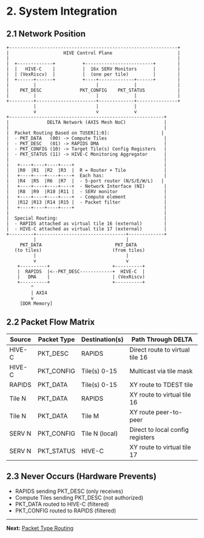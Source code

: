 # 2. System Integration

## 2.1 Network Position

```
+--------------------------------------------------------------+
|                    HIVE Control Plane                        |
|                                                              |
|  +-------------+          +-------------------------+        |
|  |   HIVE-C    |          |  16x SERV Monitors      |        |
|  | (VexRiscv)  |          |  (one per tile)         |        |
|  +------+------+          +----+-------------+------+        |
|         |                      |             |               |
|    PKT_DESC              PKT_CONFIG    PKT_STATUS            |
|         |                      |             |               |
+---------+----------------------+-------------+---------------+
          |                      |             |
          v                      v             v
+---------------------------------------------------------+
|              DELTA Network (AXIS Mesh NoC)              |
|                                                         |
|  Packet Routing Based on TUSER[1:0]:                   |
|  - PKT_DATA   (00) -> Compute Tiles                     |
|  - PKT_DESC   (01) -> RAPIDS DMA                        |
|  - PKT_CONFIG (10) -> Target Tile(s) Config Registers   |
|  - PKT_STATUS (11) -> HIVE-C Monitoring Aggregator      |
|                                                         |
|   +----+----+----+----+                                 |
|   |R0  |R1  |R2  |R3  |  R = Router + Tile              |
|   +----+----+----+----+  Each has:                      |
|   |R4  |R5  |R6  |R7  |  - 5-port router (N/S/E/W/L)   |
|   +----+----+----+----+  - Network Interface (NI)       |
|   |R8  |R9  |R10 |R11 |  - SERV monitor                 |
|   +----+----+----+----+  - Compute element              |
|   |R12 |R13 |R14 |R15 |  - Packet filter                |
|   +----+----+----+----+                                 |
|                                                         |
|  Special Routing:                                       |
|  - RAPIDS attached as virtual tile 16 (external)        |
|  - HIVE-C attached as virtual tile 17 (external)        |
+---------+---------------------------------+-------------+
          |                                 |
     PKT_DATA                           PKT_DATA
   (to tiles)                          (from tiles)
          |                                 |
          v                                 v
    +----------+                       +----------+
    |  RAPIDS  |<--PKT_DESC------------+  HIVE-C  |
    |   DMA    |                       | (VexRiscv)
    +----------+                       +----------+
         ^
         | AXI4
         v
     [DDR Memory]
```

## 2.2 Packet Flow Matrix

| Source | Packet Type | Destination(s) | Path Through DELTA |
|--------|-------------|----------------|--------------------|
| HIVE-C | PKT_DESC | RAPIDS | Direct route to virtual tile 16 |
| HIVE-C | PKT_CONFIG | Tile(s) 0-15 | Multicast via tile mask |
| RAPIDS | PKT_DATA | Tile(s) 0-15 | XY route to TDEST tile |
| Tile N | PKT_DATA | RAPIDS | XY route to virtual tile 16 |
| Tile N | PKT_DATA | Tile M | XY route peer-to-peer |
| SERV N | PKT_CONFIG | Tile N (local) | Direct to local config registers |
| SERV N | PKT_STATUS | HIVE-C | XY route to virtual tile 17 |

## 2.3 Never Occurs (Hardware Prevents)

- RAPIDS sending PKT_DESC (only receives)
- Compute Tiles sending PKT_DESC (not authorized)
- PKT_DATA routed to HIVE-C (filtered)
- PKT_CONFIG routed to RAPIDS (filtered)

---

**Next:** [Packet Type Routing](03_packet_type_routing.md)
